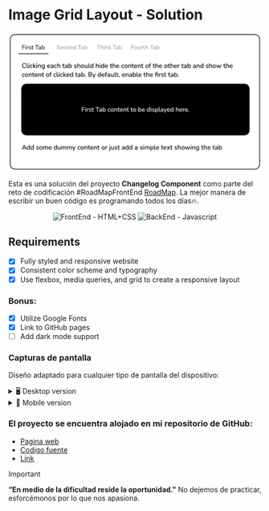 # Image Grid Layout - Solution

<img src="simple-tabs-8e6gy.png" alt="Solucion preview" style="max-width: 100%; height: auto;">

Esta es una solución del proyecto **Changelog Component** como parte del reto de codificación #RoadMapFrontEnd [RoadMap](https://roadmap.sh/projects/simple-tabs). La mejor manera de escribir un buen código es programando todos los días🔥.

<div align="center">
  <img src="https://img.shields.io/badge/FrontEnd-HTML%2BCSS-yellow" alt="FrontEnd - HTML+CSS">
  <img src="https://img.shields.io/badge/BackEnd-Javascript-orange" alt="BackEnd - Javascript">
</div>

## Requirements
- [x] Fully styled and responsive website
- [x] Consistent color scheme and typography
- [x] Use flexbox, media queries, and grid to create a responsive layout

### Bonus:

- [x] Utilize Google Fonts
- [x] Link to GitHub pages
- [ ] Add dark mode support

### Capturas de pantalla

Diseño adaptado para cualquier tipo de pantalla del dispositivo:

<details>
    <summary>🖥️ Desktop version</summary>

![](desktop.png)
</details>

<details>
    <summary>📱 Mobile version</summary>

![](mobile.png)
</details>


### El proyecto se encuentra alojado en mi repositorio de GitHub:

- [Pagina web](https://roadmap.sh/projects/simple-tabs)
- [Codigo fuente]()
- [Link](https://roadmap.sh/projects/Tabs-roadmap)
> [!IMPORTANT]
> **“En medio de la dificultad reside la oportunidad."** No dejemos de practicar, esforcémonos por lo que nos apasiona.
